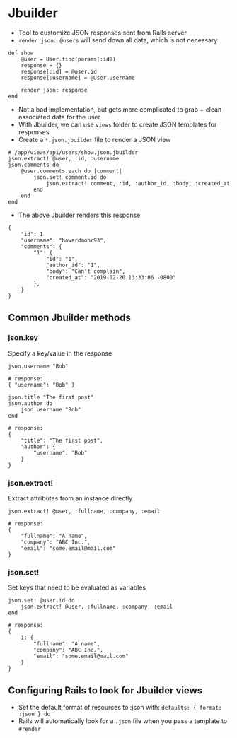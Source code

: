 # Jbuilder
- Tool to customize JSON responses sent from Rails server
- `render json: @users` will send down all data, which is not necessary

```
def show
	@user = User.find(params[:id])
	response = {}
	response[:id] = @user.id
	response[:username] = @user.username

	render json: response
end
```

* Not a bad implementation, but gets more complicated to grab + clean associated data for the user
* With Jbuilder, we can use `views` folder to create JSON templates for responses.
* Create a `*.json.jbuilder` file to render a JSON view

```
# /app/views/api/users/show.json.jbuilder
json.extract! @user, :id, :username
json.comments do
    @user.comments.each do |comment|
        json.set! comment.id do
            json.extract! comment, :id, :author_id, :body, :created_at
        end
    end
end
```

* The above Jbuilder renders this response:
```
{
    "id": 1
    "username": "howardmohr93",
    "comments": {
        "1": {
            "id": "1",
            "author_id": "1",
            "body": "Can't complain",
            "created_at": "2019-02-20 13:33:06 -0800"
        },
    }
}
```

## Common Jbuilder methods

### json.key
Specify a key/value in the response
```
json.username "Bob"

# response:
{ "username": "Bob" }

json.title "The first post"
json.author do
    json.username "Bob"
end

# response:
{
    "title": "The first post",
    "author": {
        "username": "Bob"
    }
}

```

### json.extract!
Extract attributes from an instance directly

```
json.extract! @user, :fullname, :company, :email

# response:
{
	"fullname": "A name",
	"company": "ABC Inc.",
	"email": "some.email@mail.com"
}
```

### json.set!
Set keys that need to be evaluated as variables

```
json.set! @user.id do
	json.extract! @user, :fullname, :company, :email
end

# response:
{
	1: {
		"fullname": "A name",
		"company": "ABC Inc.",
		"email": "some.email@mail.com" 
	}
}
```

## Configuring Rails to look for Jbuilder views
* Set the default format of resources to :json with: `defaults: { format: :json } do`
* Rails will automatically look for a `.json` file when you pass a template to `#render`

